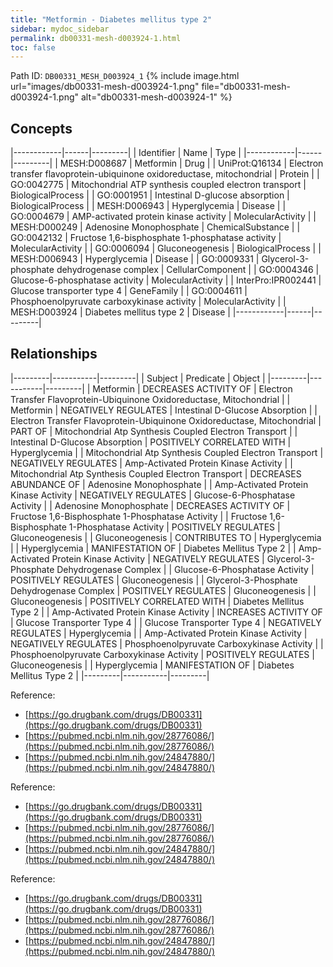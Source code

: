 ```yaml
---
title: "Metformin - Diabetes mellitus type 2"
sidebar: mydoc_sidebar
permalink: db00331-mesh-d003924-1.html
toc: false 
---
```



Path ID: `DB00331_MESH_D003924_1`
{% include image.html url="images/db00331-mesh-d003924-1.png" file="db00331-mesh-d003924-1.png" alt="db00331-mesh-d003924-1" %}

## Concepts

|------------|------|---------|
| Identifier | Name | Type    |
|------------|------|---------|
| MESH:D008687 | Metformin | Drug |
| UniProt:Q16134 | Electron transfer flavoprotein-ubiquinone oxidoreductase, mitochondrial | Protein |
| GO:0042775 | Mitochondrial ATP synthesis coupled electron transport | BiologicalProcess |
| GO:0001951 | Intestinal D-glucose absorption | BiologicalProcess |
| MESH:D006943 | Hyperglycemia | Disease |
| GO:0004679 | AMP-activated protein kinase activity | MolecularActivity |
| MESH:D000249 | Adenosine Monophosphate | ChemicalSubstance |
| GO:0042132 | Fructose 1,6-bisphosphate 1-phosphatase activity | MolecularActivity |
| GO:0006094 | Gluconeogenesis | BiologicalProcess |
| MESH:D006943 | Hyperglycemia | Disease |
| GO:0009331 | Glycerol-3-phosphate dehydrogenase complex | CellularComponent |
| GO:0004346 | Glucose-6-phosphatase activity | MolecularActivity |
| InterPro:IPR002441 | Glucose transporter type 4 | GeneFamily |
| GO:0004611 | Phosphoenolpyruvate carboxykinase activity | MolecularActivity |
| MESH:D003924 | Diabetes mellitus type 2 | Disease |
|------------|------|---------|

## Relationships

|---------|-----------|---------|
| Subject | Predicate | Object  |
|---------|-----------|---------|
| Metformin | DECREASES ACTIVITY OF | Electron Transfer Flavoprotein-Ubiquinone Oxidoreductase, Mitochondrial |
| Metformin | NEGATIVELY REGULATES | Intestinal D-Glucose Absorption |
| Electron Transfer Flavoprotein-Ubiquinone Oxidoreductase, Mitochondrial | PART OF | Mitochondrial Atp Synthesis Coupled Electron Transport |
| Intestinal D-Glucose Absorption | POSITIVELY CORRELATED WITH | Hyperglycemia |
| Mitochondrial Atp Synthesis Coupled Electron Transport | NEGATIVELY REGULATES | Amp-Activated Protein Kinase Activity |
| Mitochondrial Atp Synthesis Coupled Electron Transport | DECREASES ABUNDANCE OF | Adenosine Monophosphate |
| Amp-Activated Protein Kinase Activity | NEGATIVELY REGULATES | Glucose-6-Phosphatase Activity |
| Adenosine Monophosphate | DECREASES ACTIVITY OF | Fructose 1,6-Bisphosphate 1-Phosphatase Activity |
| Fructose 1,6-Bisphosphate 1-Phosphatase Activity | POSITIVELY REGULATES | Gluconeogenesis |
| Gluconeogenesis | CONTRIBUTES TO | Hyperglycemia |
| Hyperglycemia | MANIFESTATION OF | Diabetes Mellitus Type 2 |
| Amp-Activated Protein Kinase Activity | NEGATIVELY REGULATES | Glycerol-3-Phosphate Dehydrogenase Complex |
| Glucose-6-Phosphatase Activity | POSITIVELY REGULATES | Gluconeogenesis |
| Glycerol-3-Phosphate Dehydrogenase Complex | POSITIVELY REGULATES | Gluconeogenesis |
| Gluconeogenesis | POSITIVELY CORRELATED WITH | Diabetes Mellitus Type 2 |
| Amp-Activated Protein Kinase Activity | INCREASES ACTIVITY OF | Glucose Transporter Type 4 |
| Glucose Transporter Type 4 | NEGATIVELY REGULATES | Hyperglycemia |
| Amp-Activated Protein Kinase Activity | NEGATIVELY REGULATES | Phosphoenolpyruvate Carboxykinase Activity |
| Phosphoenolpyruvate Carboxykinase Activity | POSITIVELY REGULATES | Gluconeogenesis |
| Hyperglycemia | MANIFESTATION OF | Diabetes Mellitus Type 2 |
|---------|-----------|---------|

Reference: 
  - [https://go.drugbank.com/drugs/DB00331](https://go.drugbank.com/drugs/DB00331)
  - [https://pubmed.ncbi.nlm.nih.gov/28776086/](https://pubmed.ncbi.nlm.nih.gov/28776086/)
  - [https://pubmed.ncbi.nlm.nih.gov/24847880/](https://pubmed.ncbi.nlm.nih.gov/24847880/)

Reference: 
  - [https://go.drugbank.com/drugs/DB00331](https://go.drugbank.com/drugs/DB00331)
  - [https://pubmed.ncbi.nlm.nih.gov/28776086/](https://pubmed.ncbi.nlm.nih.gov/28776086/)
  - [https://pubmed.ncbi.nlm.nih.gov/24847880/](https://pubmed.ncbi.nlm.nih.gov/24847880/)

Reference: 
  - [https://go.drugbank.com/drugs/DB00331](https://go.drugbank.com/drugs/DB00331)
  - [https://pubmed.ncbi.nlm.nih.gov/28776086/](https://pubmed.ncbi.nlm.nih.gov/28776086/)
  - [https://pubmed.ncbi.nlm.nih.gov/24847880/](https://pubmed.ncbi.nlm.nih.gov/24847880/)
